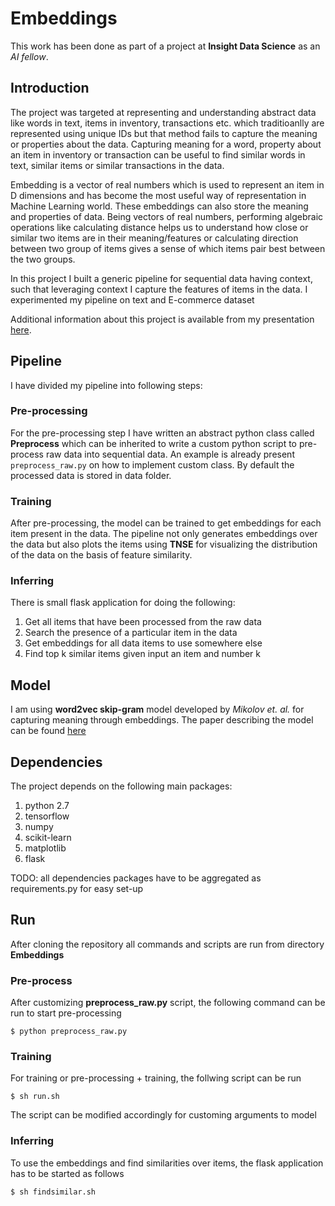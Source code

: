 # Embeddings

This work has been done as part of a project at **Insight Data Science** as an *AI fellow*.

## Introduction
The project was targeted at representing and understanding abstract data like words in text, items in inventory, transactions etc. which traditioanlly are represented using unique IDs but that method fails to capture the meaning or properties about the data. Capturing meaning for a word, property about an item in inventory or transaction can be useful to find similar words in text, similar items or similar transactions in the data.

Embedding is a vector of real numbers which is used to represent an item in D dimensions and has become the most useful way of representation in Machine Learning world. These embeddings can also store the meaning and properties of data. Being vectors of real numbers, performing algebraic operations like calculating distance helps us to understand how close or similar two items are in their meaning/features or calculating direction between two group of items gives a sense of which items pair best between the two groups. 

In this project I built a generic pipeline for sequential data having context, such that leveraging context I capture the features of items in the data. I experimented my pipeline on text and E-commerce dataset 

Additional information about this project is available from my presentation [here](https://docs.google.com/presentation/d/1xOXrY8AvHEO6jKHqcslv0AM-RYvxf401M8GA9K0tI9M/edit?usp=sharing).
  
## Pipeline
I have divided my pipeline into following steps:
### Pre-processing
For the pre-processing step I have written an abstract python class called **Preprocess** which can be inherited to write a custom python script to pre-process raw data into sequential data. An example is already present `preprocess_raw.py` on how to implement custom class. By default the processed data is stored in data folder.
### Training
After pre-processing, the model can be trained to get embeddings for each item present in the data. The pipeline not only generates embeddings over the data but also plots the items using **TNSE** for visualizing the distribution of the data on the basis of feature similarity. 
### Inferring
There is small flask application for doing the following:
1. Get all items that have been processed from the raw data
2. Search the presence of a particular item in the data
3. Get embeddings for all data items to use somewhere else
4. Find top k similar items given input an item and number k

## Model
I am using **word2vec skip-gram** model developed by *Mikolov et. al.* for capturing meaning through embeddings. The paper describing the model can be found [here](https://papers.nips.cc/paper/5021-distributed-representations-of-words-and-phrases-and-their-compositionality.pdf)

## Dependencies  
The project depends on the following main packages:
1. python 2.7
2. tensorflow
3. numpy
4. scikit-learn
5. matplotlib
6. flask

TODO: all dependencies packages have to be aggregated as requirements.py for easy set-up

## Run
After cloning the repository all commands and scripts are run from directory **Embeddings** 
### Pre-process
After customizing **preprocess_raw.py** script, the following command can be run to start pre-processing

`$ python preprocess_raw.py`
### Training
For training or pre-processing + training, the follwing script can be run

`$ sh run.sh`

The script can be modified accordingly for customing arguments to model
### Inferring
To use the embeddings and find similarities over items, the flask application has to be started as follows

`$ sh findsimilar.sh`
